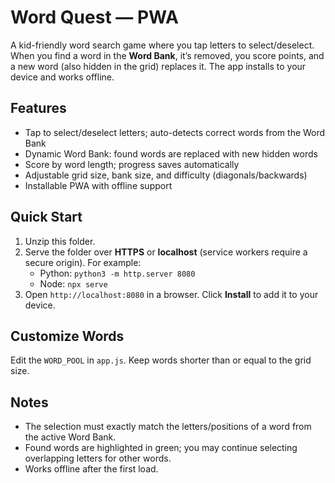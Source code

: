 # Word Quest — PWA

A kid-friendly word search game where you tap letters to select/deselect. When you find a word in the **Word Bank**, it’s removed, you score points, and a new word (also hidden in the grid) replaces it. The app installs to your device and works offline.

## Features
- Tap to select/deselect letters; auto-detects correct words from the Word Bank
- Dynamic Word Bank: found words are replaced with new hidden words
- Score by word length; progress saves automatically
- Adjustable grid size, bank size, and difficulty (diagonals/backwards)
- Installable PWA with offline support

## Quick Start
1. Unzip this folder.
2. Serve the folder over **HTTPS** or **localhost** (service workers require a secure origin). For example:
   - Python: `python3 -m http.server 8080`
   - Node: `npx serve`
3. Open `http://localhost:8080` in a browser. Click **Install** to add it to your device.

## Customize Words
Edit the `WORD_POOL` in `app.js`. Keep words shorter than or equal to the grid size.

## Notes
- The selection must exactly match the letters/positions of a word from the active Word Bank.
- Found words are highlighted in green; you may continue selecting overlapping letters for other words.
- Works offline after the first load.
